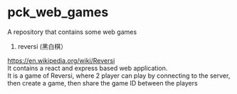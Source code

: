 # pck_web_games
A repository that contains some web games

1. reversi (黑白棋）

https://en.wikipedia.org/wiki/Reversi<br/>
It contains a react and express based web application.<br/>
It is a game of Reversi, where 2 player can play by connecting to the server, then create a game, then share the game ID between the players

